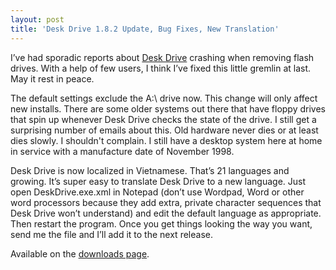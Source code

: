 ```yaml
---
layout: post
title: 'Desk Drive 1.8.2 Update, Bug Fixes, New Translation'
---
```

I’ve had sporadic reports about [Desk Drive](/deskdrive) crashing when removing flash drives. With a help of few users, I think I’ve fixed this little gremlin at last. May it rest in peace.

The default settings exclude the A:\ drive now. This change will only affect new installs. There are some older systems out there that have floppy drives that spin up whenever Desk Drive checks the state of the drive. I still get a surprising number of emails about this. Old hardware never dies or at least dies slowly. I shouldn't complain. I still have a desktop system here at home in service with a manufacture date of November 1998.

Desk Drive is now localized in Vietnamese. That’s 21 languages and growing. It’s super easy to translate Desk Drive to a new language. Just open DeskDrive.exe.xml in Notepad (don’t use Wordpad, Word or other word processors because they add extra, private character sequences that Desk Drive won’t understand) and edit the default language as appropriate. Then restart the program. Once you get things looking the way you want, send me the file and I’ll add it to the next release.

Available on the [downloads page](/downloads). 
